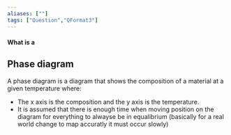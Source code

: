 ```yaml
---
aliases: [""]
tags: ["Question","QFormat3"]
---
```


#### What is a
## Phase diagram
A phase diagram is a diagram that shows the composition of a material at a given temperature where:
- The x axis is the composition and the y axis is the temperature.
- It is assumed that there is enough time when moving position on the diagram for everything to alwayse be in equalibrium (basically for a real world change to map accuratly it must occur slowly)


